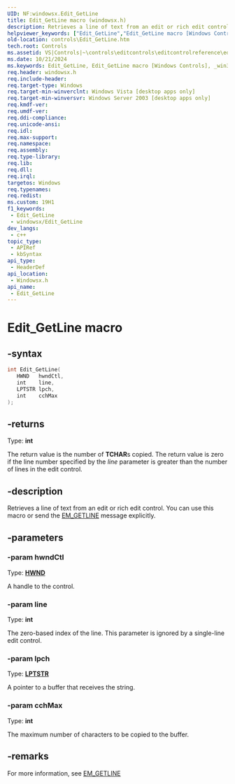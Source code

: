 ```yaml
---
UID: NF:windowsx.Edit_GetLine
title: Edit_GetLine macro (windowsx.h)
description: Retrieves a line of text from an edit or rich edit control. You can use this macro or send the EM_GETLINE message explicitly.
helpviewer_keywords: ["Edit_GetLine","Edit_GetLine macro [Windows Controls]","_win32_Edit_GetLine","_win32_Edit_GetLine_cpp","controls.Edit_GetLine","controls._win32_Edit_GetLine","windowsx/Edit_GetLine"]
old-location: controls\Edit_GetLine.htm
tech.root: Controls
ms.assetid: VS|Controls|~\controls\editcontrols\editcontrolreference\editcontrolmacros\edit_getline.htm
ms.date: 10/21/2024
ms.keywords: Edit_GetLine, Edit_GetLine macro [Windows Controls], _win32_Edit_GetLine, _win32_Edit_GetLine_cpp, controls.Edit_GetLine, controls._win32_Edit_GetLine, windowsx/Edit_GetLine
req.header: windowsx.h
req.include-header: 
req.target-type: Windows
req.target-min-winverclnt: Windows Vista [desktop apps only]
req.target-min-winversvr: Windows Server 2003 [desktop apps only]
req.kmdf-ver: 
req.umdf-ver: 
req.ddi-compliance: 
req.unicode-ansi: 
req.idl: 
req.max-support: 
req.namespace: 
req.assembly: 
req.type-library: 
req.lib: 
req.dll: 
req.irql: 
targetos: Windows
req.typenames: 
req.redist: 
ms.custom: 19H1
f1_keywords:
 - Edit_GetLine
 - windowsx/Edit_GetLine
dev_langs:
 - c++
topic_type:
 - APIRef
 - kbSyntax
api_type:
 - HeaderDef
api_location:
 - Windowsx.h
api_name:
 - Edit_GetLine
---
```


# Edit_GetLine macro

## -syntax

```cpp
int Edit_GetLine(
   HWND   hwndCtl,
   int    line,
   LPTSTR lpch,
   int    cchMax
);
```

## -returns

Type: **int**

The return value is the number of <b>TCHAR</b>s copied. The return value is zero if the line number specified by the <i>line</i> parameter is greater than the number of lines in the edit control.


## -description

Retrieves a line of text from an edit or rich edit control. You can use this macro or send the <a href="/windows/desktop/Controls/em-getline">EM_GETLINE</a> message explicitly.

## -parameters

### -param hwndCtl

Type: <b><a href="/windows/desktop/WinProg/windows-data-types">HWND</a></b>

A handle to the control.

### -param line

Type: <b>int</b>

The zero-based index of the line. This parameter is ignored by a single-line edit control.

### -param lpch

Type: <b><a href="/windows/desktop/WinProg/windows-data-types">LPTSTR</a></b>

A pointer to a buffer that receives the string.

### -param cchMax

Type: <b>int</b>

The maximum number of characters to be copied to the buffer.

## -remarks

For more information, see <a href="/windows/desktop/Controls/em-getline">EM_GETLINE</a>

